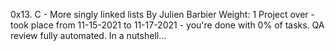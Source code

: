 0x13. C - More singly linked lists
 By Julien Barbier
 Weight: 1
 Project over - took place from 11-15-2021 to 11-17-2021 - you're done with 0% of tasks.
 QA review fully automated.
In a nutshell…
